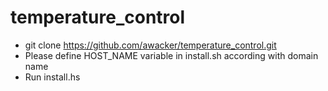 # temperature_control
- git clone https://github.com/awacker/temperature_control.git
- Please define HOST_NAME variable in install.sh according with domain name
- Run install.hs

